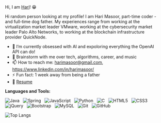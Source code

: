 Hi, I am [Hari](harimasoor.com)! 😁

Hi random person looking at my profile! I am Hari Masoor, part-time coder - and full-time dog father. My experiences range from working at the virtualization market leader VMware, working at the cybersecurity market leader Palo Alto Networks, to working at the blockchain infrastructure provider QuickNode. 


- 🔭 I’m currently obsessed with AI and expoloring everything the OpenAI API can do!
- 💬 Brainstorm with me over tech, algorithms, career, and music 
- 📫 How to reach me: harimasoor@gmail.com, https://www.linkedin.com/in/harimasoor/
- ⚡ Fun fact: 1 week away from being a father 
- 📝 [Resume](https://drive.google.com/file/d/1dgp_Pqp4wavnPDr-JWz2xmUrymQHAYB8/view?usp=sharing)

**Languages and Tools:** 

![Java](https://img.shields.io/badge/-Java-black?logo=java&style=social)&nbsp;&nbsp;
![Spring](https://img.shields.io/badge/-Spring%20Framework-black?logo=spring&style=social)&nbsp;&nbsp;
![JavaScript](https://img.shields.io/badge/-JavaScript-black?logo=javascript&style=social)&nbsp;&nbsp;
![Python](https://img.shields.io/badge/-Python-black?logo=Python&style=social)&nbsp;&nbsp;
![C](https://img.shields.io/badge/-C-black?logo=c&style=social)&nbsp;&nbsp;
![HTML5](https://img.shields.io/badge/-HTML5-black?logo=html5&style=social)&nbsp;&nbsp;
![CSS3](https://img.shields.io/badge/-CSS3-black?logo=css3&style=social)&nbsp;&nbsp;
![jQuery](https://img.shields.io/badge/-jQuery-black?logo=jquery&style=social)&nbsp;&nbsp;
![Bootstrap](https://img.shields.io/badge/-Bootstrap-black?logo=bootstrap&style=social)&nbsp;&nbsp;
![MySQL](https://img.shields.io/badge/-MySQL-black?logo=mysql&style=social)&nbsp;&nbsp;
![Git](https://img.shields.io/badge/-Git-black?logo=git&style=social)&nbsp;&nbsp;
![GitHub](https://img.shields.io/badge/-GitHub-black?logo=github&style=social)&nbsp;&nbsp;

![Top Langs](https://github-readme-stats.vercel.app/api/top-langs/?username=harivmasoor&hide=TeX&layout=compact)
